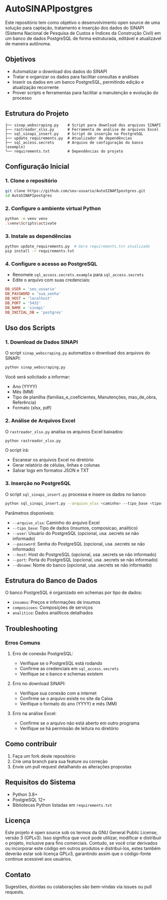 # AutoSINAPIpostgres

Este repositório tem como objetivo o desenvolvimento open source de uma solução para captação, tratamento e inserção dos dados do SINAPI (Sistema Nacional de Pesquisa de Custos e Índices da Construção Civil) em um banco de dados PostgreSQL de forma estruturada, editável e atualizável de maneira autônoma.

## Objetivos

- Automatizar o download dos dados do SINAPI
- Tratar e organizar os dados para facilitar consultas e análises
- Inserir os dados em um banco PostgreSQL, permitindo edição e atualização recorrente
- Prover scripts e ferramentas para facilitar a manutenção e evolução do processo

## Estrutura do Projeto

```plaintext
├── sinap_webscraping.py    # Script para download dos arquivos SINAPI
├── rastreador_xlsx.py      # Ferramenta de análise de arquivos Excel
├── sql_sinapi_insert.py    # Script de inserção no PostgreSQL
├── update_requirements.py  # Atualizador de dependências
├── sql_access.secrets      # Arquivo de configuração do banco (exemplo)
└── requirements.txt        # Dependências do projeto
```

## Configuração Inicial

### 1. Clone o repositório

```bash
git clone https://github.com/seu-usuario/AutoSINAPIpostgres.git
cd AutoSINAPIpostgres
```

### 2. Configure o ambiente virtual Python

```bash
python -m venv venv
.\venv\Scripts\activate
```

### 3. Instale as dependências

```bash
python update_requirements.py  # Gera requirements.txt atualizado
pip install -r requirements.txt
```

### 4. Configure o acesso ao PostgreSQL

- Renomeie `sql_access.secrets.example` para `sql_access.secrets`
- Edite o arquivo com suas credenciais:

```ini
DB_USER = 'seu_usuario'
DB_PASSWORD = 'sua_senha'
DB_HOST = 'localhost'
DB_PORT = '5432'
DB_NAME = 'sinapi'
DB_INITIAL_DB = 'postgres'
```

## Uso dos Scripts

### 1. Download de Dados SINAPI

O script `sinap_webscraping.py` automatiza o download dos arquivos do SINAPI:

```bash
python sinap_webscraping.py
```

Você será solicitado a informar:

- Ano (YYYY)
- Mês (MM)
- Tipo de planilha (familias_e_coeficientes, Manutenções, mao_de_obra, Referência)
- Formato (xlsx, pdf)

### 2. Análise de Arquivos Excel

O `rastreador_xlsx.py` analisa os arquivos Excel baixados:

```bash
python rastreador_xlsx.py
```

O script irá:

- Escanear os arquivos Excel no diretório
- Gerar relatório de células, linhas e colunas
- Salvar logs em formatos JSON e TXT

### 3. Inserção no PostgreSQL

O script `sql_sinapi_insert.py` processa e insere os dados no banco:

```bash
python sql_sinapi_insert.py --arquivo_xlsx <caminho> --tipo_base <tipo>
```

Parâmetros disponíveis:

- `--arquivo_xlsx`: Caminho do arquivo Excel
- `--tipo_base`: Tipo de dados (insumos, composicao, analitico)
- `--user`: Usuário do PostgreSQL (opcional, usa .secrets se não informado)
- `--password`: Senha do PostgreSQL (opcional, usa .secrets se não informado)
- `--host`: Host do PostgreSQL (opcional, usa .secrets se não informado)
- `--port`: Porta do PostgreSQL (opcional, usa .secrets se não informado)
- `--dbname`: Nome do banco (opcional, usa .secrets se não informado)

## Estrutura do Banco de Dados

O banco PostgreSQL é organizado em schemas por tipo de dados:

- `insumos`: Preços e informações de insumos
- `composicoes`: Composições de serviços
- `analitico`: Dados analíticos detalhados

## Troubleshooting

### Erros Comuns

1. Erro de conexão PostgreSQL:
   - Verifique se o PostgreSQL está rodando
   - Confirme as credenciais em `sql_access.secrets`
   - Verifique se o banco e schemas existem

2. Erro no download SINAPI:
   - Verifique sua conexão com a internet
   - Confirme se o arquivo existe no site da Caixa
   - Verifique o formato do ano (YYYY) e mês (MM)

3. Erro na análise Excel:
   - Confirme se o arquivo não está aberto em outro programa
   - Verifique se há permissão de leitura no diretório

## Como contribuir

1. Faça um fork deste repositório
2. Crie uma branch para sua feature ou correção
3. Envie um pull request detalhando as alterações propostas

## Requisitos do Sistema

- Python 3.8+
- PostgreSQL 12+
- Bibliotecas Python listadas em `requirements.txt`

## Licença

Este projeto é open source sob os termos da GNU General Public License, versão 3 (GPLv3). Isso significa que você pode utilizar, modificar e distribuir o projeto, inclusive para fins comerciais. Contudo, se você criar derivados ou incorporar este código em outros produtos e distribuí-los, estes também deverão estar sob licença GPLv3, garantindo assim que o código-fonte continue acessível aos usuários.

## Contato

Sugestões, dúvidas ou colaborações são bem-vindas via issues ou pull requests.
